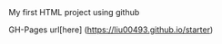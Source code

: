 <title> Feng Liu's starter project</title>
My first HTML project using github

GH-Pages url[here] (https://liu00493.github.io/starter)
